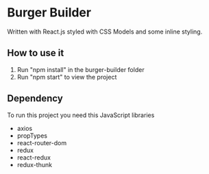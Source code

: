 <h1>Burger Builder</h1>
<p>Written with React.js styled with CSS Models and some inline styling.</p>

<h2> How to use it </h2>
<ol>
  <li>Run "npm install" in the burger-builder folder</li>
  <li>Run "npm start" to view the project</li>
</ol>

<h2>Dependency</h2>
<p>To run this project you need this JavaScript libraries </p>
<ul>
    <li>axios</li>
    <li>propTypes</li>
    <li>react-router-dom</li>
    <li>redux</li>
    <li>react-redux</li>
    <li>redux-thunk</li>
</ul>
